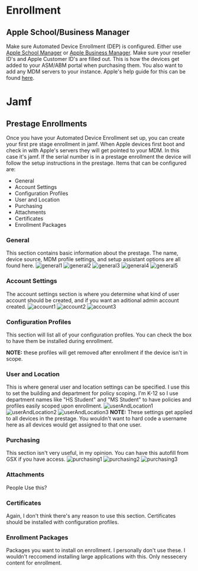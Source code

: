 # Enrollment
## Apple School/Business Manager
Make sure Automated Device Enrollment (DEP) is configured. Either use [Apple School Manager](https://school.apple.com) or [Apple Business Manager](https://business.apple.com/). Make sure your reseller ID's and Apple Customer ID's are filled out. This is how the devices get added to your ASM/ABM portal when purchasing them. You also want to add any MDM servers to your instance. Apple's help guide for this can be found [here](https://support.apple.com/guide/apple-school-manager/welcome/web).

# Jamf
## Prestage Enrollments
Once you have your Automated Device Enrollment set up, you can create your first pre stage enrollment in jamf. When Apple devices first boot and check in with Apple's servers they will get pointed to your MDM. In this case it's jamf. If the serial number is in a prestage enrollment the device will follow the setup instructions in the prestage. Items that can be configured are:
- General
- Account Settings
- Configuration Profiles
- User and Location
- Purchasing
- Attachments
- Certificates
- Enrollment Packages

### General
This section contains basic information about the prestage. The name, device source, MDM profile settings, and setup assistant options are all found here.
![general1](../images/jamf/prestage/general/1.png)
![general2](../images/jamf/prestage/general/2.png)
![general3](../images/jamf/prestage/general/3.png)
![general4](../images/jamf/prestage/general/4.png)
![general5](../images/jamf/prestage/general/5.png)
### Account Settings
The account settings section is where you determine what kind of user account should be created, and if you want an aditional admin account created.
![account1](../images/jamf/prestage/account/1.png)
![account2](../images/jamf/prestage/account/2.png)
![account3](../images/jamf/prestage/account/3.png)
### Configuration Profiles
This section will list all of your configuration profiles. You can check the box to have them be installed during enrollment.

**NOTE:** these profiles will get removed after enrollment if the device isn't in scope.
### User and Location
This is where general user and location settings can be specified. I use this to set the building and department for policy scoping. I'm K-12 so I use department names like "HS Student" and "MS Student" to have policies and profiles easily scoped upon enrollment.
![userAndLocation1](../images/jamf/prestage/userAndLocation/1.png)
![userAndLocation2](../images/jamf/prestage/userAndLocation/2.png)
![userAndLocation3](../images/jamf/prestage/userAndLocation/3.png)
**NOTE:** These settings get applied to all devices in the prestage. You wouldn't want to hard code a username here as all devices would get assigned to that one user.
### Purchasing
This section isn't very useful, in my opinion. You can have this autofill from GSX if you have access.
![purchasing1](../images/jamf/prestage/purchasing/1.png)
![purchasing2](../images/jamf/prestage/purchasing/2.png)
![purchasing3](../images/jamf/prestage/purchasing/3.png)
### Attachments
People Use this?
### Certificates
Again, I don't think there's any reason to use this section. Certificates should be installed with configuration profiles.
### Enrollment Packages
Packages you want to install on enrollment. I personally don't use these. I wouldn't reccomend installing large applications with this. Only nessecery content for enrollment.
